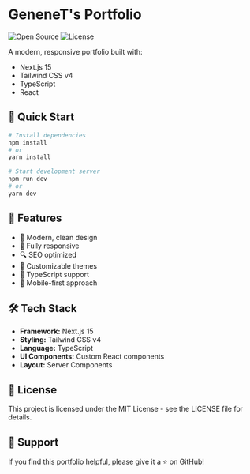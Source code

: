 # GeneneT's Portfolio

![Open Source](https://badges.frapsoft.com/os/v1/open-source.svg?v=103)
![License](https://img.shields.io/badge/license-MIT-blue.svg)

A modern, responsive portfolio built with:
- Next.js 15
- Tailwind CSS v4
- TypeScript
- React

## 🚀 Quick Start

```bash
# Install dependencies
npm install
# or
yarn install

# Start development server
npm run dev
# or
yarn dev
```

## 📱 Features

- 🎨 Modern, clean design
- 📱 Fully responsive
- 🔍 SEO optimized
- 🎨 Customizable themes
- 📝 TypeScript support
- 📱 Mobile-first approach

## 🛠️ Tech Stack

- **Framework:** Next.js 15
- **Styling:** Tailwind CSS v4
- **Language:** TypeScript
- **UI Components:** Custom React components
- **Layout:** Server Components

## 📝 License

This project is licensed under the MIT License - see the LICENSE file for details.

## 🙏 Support

If you find this portfolio helpful, please give it a ⭐️ on GitHub!
